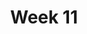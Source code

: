 ---
    title: Week 11
    weekNumber: 11
    days:
      - date: 2021-11-30
        events:
          "**18**{: .label .label-gray } Fun Stuff [simulations?]":
      - date: 2021-12-2
        events:
          "**19**{: .label .label-gray } Review":
---